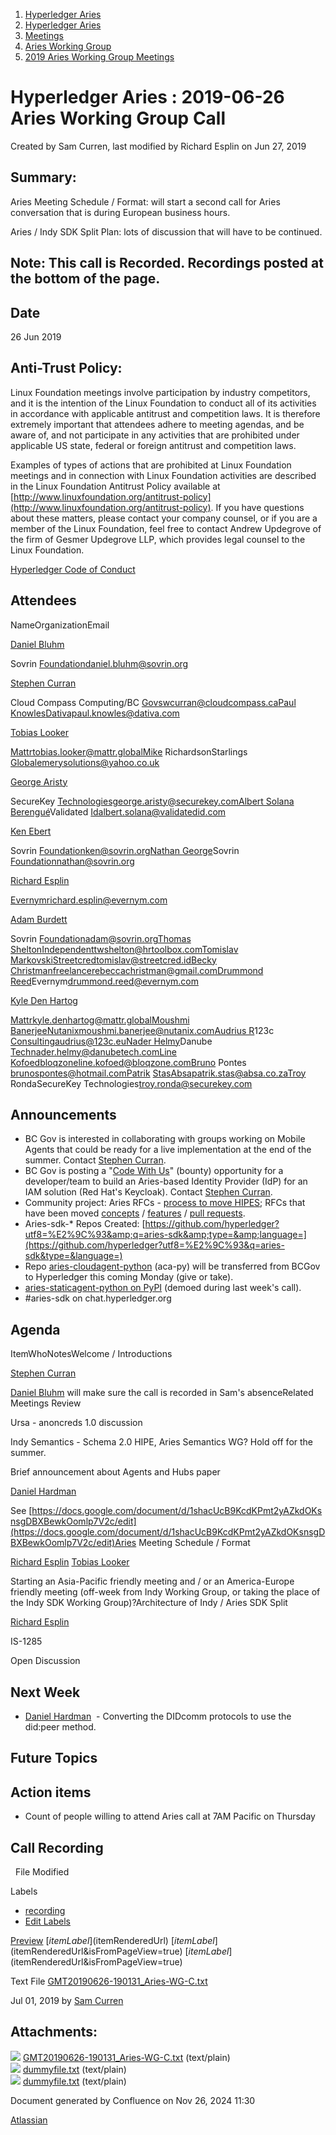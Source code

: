 1. [Hyperledger Aries](index.html)
2. [Hyperledger Aries](Hyperledger-Aries_18481154.html)
3. [Meetings](Meetings_18481222.html)
4. [Aries Working Group](Aries-Working-Group_18481228.html)
5. [2019 Aries Working Group Meetings](2019-Aries-Working-Group-Meetings_18511496.html)

# Hyperledger Aries : 2019-06-26 Aries Working Group Call

Created by Sam Curren, last modified by Richard Esplin on Jun 27, 2019

## Summary:

Aries Meeting Schedule / Format: will start a second call for Aries conversation that is during European business hours.

Aries / Indy SDK Split Plan: lots of discussion that will have to be continued.

## Note: This call is Recorded. Recordings posted at the bottom of the page.

## Date

26 Jun 2019

## Anti-Trust Policy:

Linux Foundation meetings involve participation by industry competitors, and it is the intention of the Linux Foundation to conduct all of its activities in accordance with applicable antitrust and competition laws. It is therefore extremely important that attendees adhere to meeting agendas, and be aware of, and not participate in any activities that are prohibited under applicable US state, federal or foreign antitrust and competition laws.

Examples of types of actions that are prohibited at Linux Foundation meetings and in connection with Linux Foundation activities are described in the Linux Foundation Antitrust Policy available at [http://www.linuxfoundation.org/antitrust-policy](http://www.linuxfoundation.org/antitrust-policy). If you have questions about these matters, please contact your company counsel, or if you are a member of the Linux Foundation, feel free to contact Andrew Updegrove of the firm of Gesmer Updegrove LLP, which provides legal counsel to the Linux Foundation.

[Hyperledger Code of Conduct](https://lf-hyperledger.atlassian.net/wiki/spaces/HYP/pages/19595281/Hyperledger+Code+of+Conduct)

## Attendees

NameOrganizationEmail

[Daniel Bluhm](https://lf-hyperledger.atlassian.net/wiki/people/712020:c322d585-d6d2-4479-a990-b91fac45db1c?ref=confluence)

Sovrin Foundationdaniel.bluhm@sovrin.org

[Stephen Curran](https://lf-hyperledger.atlassian.net/wiki/people/557058:d676f135-ecd6-465b-b7eb-f87976bf4569?ref=confluence)

Cloud Compass Computing/BC Govswcurran@cloudcompass.ca[Paul Knowles](https://lf-hyperledger.atlassian.net/wiki/people/5ee0fc649583380ab0b222ee?ref=confluence)Dativapaul.knowles@dativa.com

[Tobias Looker](https://lf-hyperledger.atlassian.net/wiki/people/712020:6b4b9e75-c537-4af4-b498-bd8e8b96dc37?ref=confluence)

Mattrtobias.looker@mattr.globalMike RichardsonStarlings Globalemerysolutions@yahoo.co.uk

[George Aristy](https://lf-hyperledger.atlassian.net/wiki/people/712020:a54e9044-6519-4da3-84ed-b85f302c0029?ref=confluence)

SecureKey Technologiesgeorge.aristy@securekey.com[Albert Solana Berengué](https://lf-hyperledger.atlassian.net/wiki/people/70121:0b2fa4b3-a9eb-4eb8-b319-d96c4647750d?ref=confluence)Validated Idalbert.solana@validatedid.com

[Ken Ebert](https://lf-hyperledger.atlassian.net/wiki/people/70121:2cc4df0e-16de-40dc-ba52-09649099759a?ref=confluence) 

Sovrin Foundationken@sovrin.org[Nathan George](https://lf-hyperledger.atlassian.net/wiki/people/712020:3e7556ab-cdb8-47f5-8b68-12a3378021fd?ref=confluence)Sovrin Foundationnathan@sovrin.org

[Richard Esplin](https://lf-hyperledger.atlassian.net/wiki/people/712020:8b35bfaa-715c-4137-8dbd-c4fdab87b671?ref=confluence)

Evernymrichard.esplin@evernym.com

[Adam Burdett](https://lf-hyperledger.atlassian.net/wiki/people/557058:089ba491-66a4-4ec7-a78b-6be560fa21ca?ref=confluence)

Sovrin Foundationadam@sovrin.org[Thomas Shelton](https://lf-hyperledger.atlassian.net/wiki/people/70121:391f7846-5243-44e4-8a48-c68f027ba2dc?ref=confluence)Independenttwshelton@hrtoolbox.com[Tomislav Markovski](https://lf-hyperledger.atlassian.net/wiki/people/557058:ee5efbab-32e0-460e-ad0f-e16694c7707c?ref=confluence)Streetcredtomislav@streetcred.idBecky Christmanfreelancerebeccachristman@gmail.com[Drummond Reed](https://lf-hyperledger.atlassian.net/wiki/people/70121:f3a4c542-f887-49b3-aac9-7374b4da8e1d?ref=confluence)Evernym[drummond.reed@evernym.com](mailto:drummond.reed@evernym.com)

[Kyle Den Hartog](https://lf-hyperledger.atlassian.net/wiki/people/712020:9e8190c6-0788-48e1-a99a-ed6d18b5d34d?ref=confluence)

Mattrkyle.denhartog@mattr.globalMoushmi BanerjeeNutanixmoushmi.banerjee@nutanix.com[Audrius R](https://lf-hyperledger.atlassian.net/wiki/people/557058:91e2e94f-24f3-45b6-a3e4-28703955486a?ref=confluence)123c Consultingaudrius@123c.eu[Nader Helmy](https://lf-hyperledger.atlassian.net/wiki/people/5a8b44640e6608334b4676eb?ref=confluence)Danube Technader.helmy@danubetech.comLine Kofoedbloqzoneline.kofoed@bloqzone.comBruno Pontes  
brunospontes@hotmail.comPatrik StasAbsapatrik.stas@absa.co.zaTroy RondaSecureKey Technologies[troy.ronda@securekey.com](mailto:troy.ronda@securekey.com)

## Announcements

- BC Gov is interested in collaborating with groups working on Mobile Agents that could be ready for a live implementation at the end of the summer. Contact [Stephen Curran](https://lf-hyperledger.atlassian.net/wiki/people/557058:d676f135-ecd6-465b-b7eb-f87976bf4569?ref=confluence).
- BC Gov is posting a "[Code With Us](https://www.bcdevexchange.org/opportunities/cwu/opp-create-a-red-hat-keycloak-identity-provider--idp--capable-of-processing-verifiable-credentials-using-decentralized-identity-technology-created-by-bc-gov-to-authorize-access-to-a-bc-government-digital-service-)" (bounty) opportunity for a developer/team to build an Aries-based Identity Provider (IdP) for an IAM solution (Red Hat's Keycloak). Contact [Stephen Curran](https://lf-hyperledger.atlassian.net/wiki/people/557058:d676f135-ecd6-465b-b7eb-f87976bf4569?ref=confluence).
- Community project: Aries RFCs - [process to move HIPES](https://docs.google.com/document/d/1BKLR6lmjuwmHrYldNELijddJYi43IJByBXSMQgIHSYM/edit?usp=sharing); RFCs that have been moved [concepts](https://github.com/hyperledger/aries-rfcs/tree/master/concepts) / [features](https://github.com/hyperledger/aries-rfcs/tree/master/features) / [pull requests](https://github.com/hyperledger/aries-rfcs/pulls).
- Aries-sdk-* Repos Created: [https://github.com/hyperledger?utf8=%E2%9C%93&amp;q=aries-sdk&amp;type=&amp;language=](https://github.com/hyperledger?utf8=%E2%9C%93&q=aries-sdk&type=&language=)
- Repo [aries-cloudagent-python](https://github.com/bcgov/aries-cloudagent-python) (aca-py) will be transferred from BCGov to Hyperledger this coming Monday (give or take).
- [aries-staticagent-python on PyPI](https://pypi.org/project/aries-staticagent/) (demoed during last week's call).
- #aries-sdk on chat.hyperledger.org

## Agenda

ItemWhoNotesWelcome / Introductions

[Stephen Curran](https://lf-hyperledger.atlassian.net/wiki/people/557058:d676f135-ecd6-465b-b7eb-f87976bf4569?ref=confluence)

[Daniel Bluhm](https://lf-hyperledger.atlassian.net/wiki/people/712020:c322d585-d6d2-4479-a990-b91fac45db1c?ref=confluence) will make sure the call is recorded in Sam's absenceRelated Meetings Review

Ursa - anoncreds 1.0 discussion

Indy Semantics - Schema 2.0 HIPE, Aries Semantics WG? Hold off for the summer.

Brief announcement about Agents and Hubs paper

[Daniel Hardman](https://lf-hyperledger.atlassian.net/wiki/people/557058:d8f2338c-759d-4e0c-bb47-14386507f414?ref=confluence)

See [https://docs.google.com/document/d/1shacUcB9KcdKPmt2yAZkdOKsnsgDBXBewkOomlp7V2c/edit](https://docs.google.com/document/d/1shacUcB9KcdKPmt2yAZkdOKsnsgDBXBewkOomlp7V2c/edit)Aries Meeting Schedule / Format

[Richard Esplin](https://lf-hyperledger.atlassian.net/wiki/people/712020:8b35bfaa-715c-4137-8dbd-c4fdab87b671?ref=confluence) [Tobias Looker](https://lf-hyperledger.atlassian.net/wiki/people/712020:6b4b9e75-c537-4af4-b498-bd8e8b96dc37?ref=confluence)

Starting an Asia-Pacific friendly meeting and / or an America-Europe friendly meeting (off-week from Indy Working Group, or taking the place of the Indy SDK Working Group)?Architecture of Indy / Aries SDK Split

[Richard Esplin](https://lf-hyperledger.atlassian.net/wiki/people/712020:8b35bfaa-715c-4137-8dbd-c4fdab87b671?ref=confluence)

IS-1285

Open Discussion

## Next Week

- [Daniel Hardman](https://lf-hyperledger.atlassian.net/wiki/people/557058:d8f2338c-759d-4e0c-bb47-14386507f414?ref=confluence)  - Converting the DIDcomm protocols to use the did:peer method.

## Future Topics

## Action items

- Count of people willing to attend Aries call at 7AM Pacific on Thursday

## Call Recording

  File Modified

Labels

- [recording](/wiki/label/ARIES/recording)
- [Edit Labels](# "Edit Labels")

[Preview]() [$itemLabel]($itemRenderedUrl) [$itemLabel]($itemRenderedUrl&isFromPageView=true) [$itemLabel]($itemRenderedUrl&isFromPageView=true)

Text File [GMT20190626-190131\_Aries-WG-C.txt](attachments/18481410/18511691.txt "Download")

Jul 01, 2019 by [Sam Curren](/wiki/people/557058:1ed5fd92-7e42-4cab-87b1-688e48bc02c2)

## Attachments:

![](images/icons/bullet_blue.gif) [GMT20190626-190131\_Aries-WG-C.txt](attachments/18481410/18511691.txt) (text/plain)  
![](images/icons/bullet_blue.gif) [dummyfile.txt](attachments/18481410/18511689.txt) (text/plain)  
![](images/icons/bullet_blue.gif) [dummyfile.txt](attachments/18481410/18511690.txt) (text/plain)

Document generated by Confluence on Nov 26, 2024 11:30

[Atlassian](http://www.atlassian.com/)
